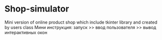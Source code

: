 # Shop-simulator
Mini version of online product shop which include tkinter library and created by users class
Мини инструкция: запуск >> ввод пользователя >> вывод интерактивных окон
